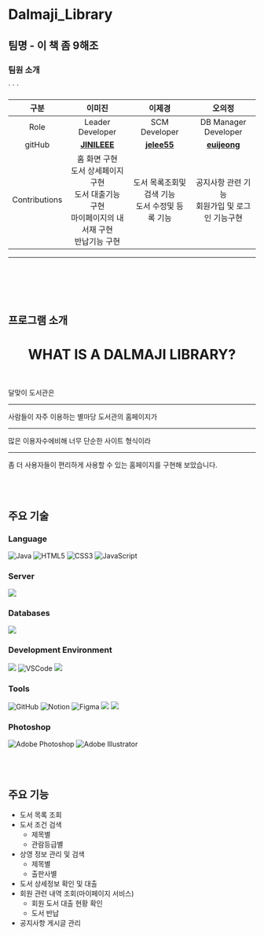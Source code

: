 # Dalmaji_Library

## 팀명 - 이 책 좀 9해조


### 팀원 소개

<table style="width: 100%;">
    <thead>
        <tr>
            <th style="text-align: center; width: 5%;" >구분</th>
            <th style="text-align: center">이미진</th>
            <th style="text-align: center;">이제경</th>
            <th style="text-align: center">오의정</th>
        </tr>
    </thead>
    <tbody>
        <tr>
            <td style="text-align: center"><span>Role</span></td>
            <td style="text-align: center"><span>Leader Developer</span></td>
            <td style="text-align: center"><span>SCM Developer</span></td>
            <td style="text-align: center"><span>DB Manager Developer</span></td>
        </tr>`
        <tr>
            <td style="text-align: center"><span>gitHub</span></td>
            <td style="text-align: center"><a href="https://github.com/JINILEEE"><strong>JINILEEE </strong></a></td>
            <td style="text-align: center"><a href="https://github.com/jelee55"><strong>jelee55</strong></a></td>
            <td style="text-align: center"><a href="https://github.com/euijeongoh"><strong>euijeong</strong></a></td>
        </tr>`
        <tr>
            <td style="text-align: center"><span>Contributions</span></td>
            <td style="text-align: center">
                <span>홈 화면 구현</span><br>
                <span>도서 상세페이지 구현</span><br>
                <span>도서 대출기능 구현</span><br>
                <span>마이페이지의 내 서재 구현</span><br>
                <span>반납기능 구현</span><br>
            </td>
            <td style="text-align: center">
                <span>도서 목록조회및 검색 기능</span><br>
                <span>도서 수정및 등록 기능</span><br>
            </td>
            <td style="text-align: center">
                <span>공지사항 관련 기능</span><br>
                <span>회원가입 및 로그인 기능구현</span><br>
            </td>
        </tr>`
    </tbody>
</table>

<hr>

<br><br>
<br><br>

## 프로그램 소개

<h1 style="text-align:center;">WHAT IS A DALMAJI LIBRARY?</h1>
<br>

<p>
달맞이 도서관은
<hr>
사람들이 자주 이용하는 별마당 도서관의 홈페이지가
<hr>
많은 이용자수에비해 너무 단순한 사이트 형식이라
<hr>
좀 더 사용자들이 편리하게 사용할 수 있는 홈페이지를 구현해 보았습니다.
</p>



<br>
<br>

## 주요 기술

<h3>Language</h3>

![Java](https://img.shields.io/badge/java-%23ED8B00.svg?style=for-the-badge&logo=java&logoColor=white)
![HTML5](https://img.shields.io/badge/html5-%23E34F26.svg?style=for-the-badge&logo=html5&logoColor=white)
![CSS3](https://img.shields.io/badge/css3-%231572B6.svg?style=for-the-badge&logo=css3&logoColor=white)
![JavaScript](https://img.shields.io/badge/javascript-%23323330.svg?style=for-the-badge&logo=javascript&logoColor=%23F7DF1E)

<h3>Server</h3>
<img src="https://img.shields.io/badge/apache tomcat-F8DC75?style=for-the-badge&logo=apachetomcat&logoColor=white">


<h3>Databases</h3>

<img src="https://img.shields.io/badge/oracleCloud-F80000?style=for-the-badge&logo=oracle&logoColor=white">

<h3>Development Environment</h3>

<img src="https://img.shields.io/badge/react-61DAFB?style=for-the-badge&logo=react&logoColor=white">
<img alt="VSCode" src ="https://img.shields.io/badge/VSCODE-007ACC.svg?&style=for-the-badge&logo=VisualStudioCode&logoColor=white"/>
<img src="https://img.shields.io/badge/Spring-6DB33F?style=for-the-badge&logo=Spring&logoColor=white">


<h3>Tools</h3>

![GitHub](https://img.shields.io/badge/github-%23121011.svg?style=for-the-badge&logo=github&logoColor=white)
![Notion](https://img.shields.io/badge/Notion-%23000000.svg?style=for-the-badge&logo=notion&logoColor=white)
<img alt="Figma" src ="https://img.shields.io/badge/Figma-F24E1E.svg?&style=for-the-badge&logo=Figma&logoColor=white"/>
 <img src="https://img.shields.io/badge/fontawesome-339AF0?style=for-the-badge&logo=fontawesome&logoColor=white">
 <img src="https://img.shields.io/badge/Postman-FF6C37?style=for-the-badge&logo=Postman&logoColor=white">

<h3>Photoshop</h3>

![Adobe Photoshop](https://img.shields.io/badge/adobe%20photoshop-%2331A8FF.svg?style=for-the-badge&logo=adobe%20photoshop&logoColor=white)
![Adobe Illustrator](https://img.shields.io/badge/adobe%20illustrator-%23FF9A00.svg?style=for-the-badge&logo=adobe%20illustrator&logoColor=white)
<br>






<br>
<br>

## 주요 기능
 - 도서 목록 조회
 - 도서 조건 검색
    - 제목별
    - 관람등급별
 - 상영 정보 관리 및 검색
    - 제목별
    - 출판사별
 - 도서 상세정보 확인 및 대출
 - 회원 관련 내역 조회(마이페이지 서비스)
    - 회원 도서 대출 현황 확인
    - 도서 반납
 - 공지사항 게시글 관리
